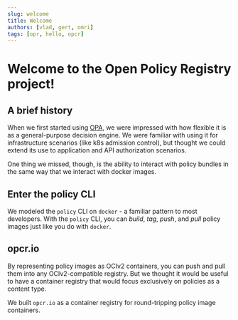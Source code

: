 ```yaml
---
slug: welcome
title: Welcome
authors: [vlad, gert, omri]
tags: [opr, hello, opcr]
---
```


# Welcome to the Open Policy Registry project!

## A brief history

When we first started using [OPA](https://openpolicyagent.org), we were impressed with how 
flexible it is as a general-purpose decision engine. We were familiar with using it for 
infrastructure scenarios (like k8s admission control), but thought we could extend its use 
to application and API authorization scenarios.

<!--truncate-->

One thing we missed, though, is the ability to interact with policy bundles in the same way that 
we interact with docker images.

## Enter the policy CLI

We modeled the `policy` CLI on `docker` - a familiar pattern to most developers. With the `policy` 
CLI, you can *build*, *tag*, *push*, and *pull* policy images just like you do with `docker`.

## opcr.io

By representing policy images as OCIv2 containers, you can push and pull them into any OCIv2-compatible 
registry. But we thought it would be useful to have a container registry that would focus 
exclusively on policies as a content type. 

We built `opcr.io` as a container registry for round-tripping policy image containers.

